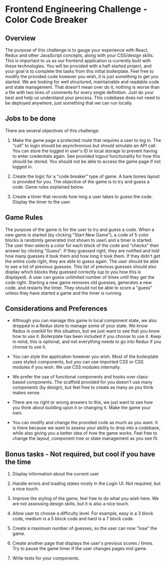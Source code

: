 # Frontend Engineering Challenge - Color Code Breaker

## Overview

The purpose of this challenge is to gauge your experience with React, Redux and other JavaScript concepts, along with your CSS/design skills. This is important to us as our frontend application is currently built with these technologies. You will be provided with a half started project, and your goal is to complete the tasks from this initial boilerplate. Feel free to modify the provided code however you wish, it is just something to get you started. We are looking for well structured, maintainable and readable code and state management. That doesn’t mean over do it, nothing is worse than a file with two lines of comments for every single definition. Just do your best and help us understand your process. This codebase does not need to be deployed anywhere, just something that we can run locally.

## Jobs to be done

There are several objectives of this challenge:

1. Make the game page a protected route that requires a user to log in. The "call" to login should be asynchronous but should simulate an API call. You can store the logged in user's ID in local storage to prevent having to enter credentials again. See provided logout functionality for how this should be stored. You should not be able to access the game page if not logged in.

1. Create the logic for a "code breaker" type of game. A bare bones layout is provided for you. The objective of the game is to try and guess a code. Game rules explained below.

1. Create a timer that records how long a user takes to guess the code. Display the timer to the user.

## Game Rules

The purpose of the game is for the user to try and guess a code. When a new game is started (by clicking "Start New Game"), a code of 5 color blocks is randomly generated (not shown to user) and a timer is started. The user then selects a color for each block of the code and "checks" their answer by clicking "Guess". If they guessed right, they are notified and told how many guesses it took them and how long it took them. If they didn't get the entire code right, they are able to guess again. The user should be able to see a list of previous guesses. This list of previous guesses should also display which blocks they guessed correctly (up to you how this is displayed). A user can guess unlimited number of times until they get the code right. Starting a new game removes old guesses, generates a new code, and restarts the timer. They should not be able to score a "guess" unless they have started a game and the timer is running.

## Considerations and Preferences

- Although you can manage this game in local component state, we also dropped in a Redux store to manage some of your state. We know Redux is overkill for this situation, but we just want to see that you know how to use it. Boilerplate has been included if you choose to use it. Keep in mind, this is optional, and not everything needs to go into Redux if you choose to use it.

- You can style the application however you wish. Most of the boilerplate uses styled-components, but you can use imported CSS or CSS modules if you wish. We use CSS modules internally.

- We prefer the use of functional components and hooks over class-based components. The scaffold provided for you doesn't use many components (by design), but feel free to create as many as you think makes sense.

- There are no right or wrong answers to this, we just want to see how you think about building upon it or changing it. Make the game your own.

- You can modify and change the provided code as much as you want. It is there because we want to assess your ability to drop into a codebase, while also giving you a better idea of how the game works. Feel free to change the layout, component tree or state management as you see fit.

## Bonus tasks - Not required, but cool if you have the time

1. Display information about the current user

1. Handle errors and loading states nicely in the Login UI. Not required, but a nice touch.

1. Improve the styling of the game, feel free to do what you wish here. We are not assessing design skills, but it is also a nice touch.

1. Allow user to choose a difficulty level. For example, easy is a 3 block code, medium is a 5 block code and hard is a 7 block code.

1. Create a maximum number of guesses, so the user can now "lose" the game.

1. Create another page that displays the user's previous scores / times. Try to pause the game timer if the user changes pages mid game.

1. Write tests for your components.
